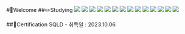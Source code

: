 #👋Welcome
##✏️Studying
<a href="#" target="_blank"><img src="https://img.shields.io/badge/Java-CCFF90?style=flat&logo=appveyor&logoColor=CCFF90"/></a>
<a href="#" target="_blank"><img src="https://img.shields.io/badge/Spring Framework-76FF03?style=flat&logo=appveyor&logoColor=CCFF90"/></a>
<a href="#" target="_blank"><img src="https://img.shields.io/badge/MyBatis-D1180B?style=flat&logo=appveyor&logoColor=CCFF90"/></a>
<a href="#" target="_blank"><img src="https://img.shields.io/badge/Maven-40C4FF?style=flat&logo=appveyor&logoColor=CCFF90"/></a>
<a href="#" target="_blank"><img src="https://img.shields.io/badge/Oracle-CC9933?style=flat&logo=appveyor&logoColor=CCFF90"/></a>
<a href="#" target="_blank"><img src="https://img.shields.io/badge/MySQL-0000FF?style=flat&logo=appveyor&logoColor=CCFF90"/></a>
<a href="#" target="_blank"><img src="https://img.shields.io/badge/AWS-FF6600?style=flat&logo=appveyor&logoColor=CCFF90"/></a>
<a href="#" target="_blank"><img src="https://img.shields.io/badge/HTML-CCFFFF?style=flat&logo=appveyor&logoColor=CCFF90"/></a>
<a href="#" target="_blank"><img src="https://img.shields.io/badge/CSS-9999FF?style=flat&logo=appveyor&logoColor=CCFF90"/></a>
<a href="#" target="_blank"><img src="https://img.shields.io/badge/JavaScript-FFFF99?style=flat&logo=appveyor&logoColor=CCFF90"/></a>
<a href="#" target="_blank"><img src="https://img.shields.io/badge/JQuery-3D5AFE?style=flat&logo=appveyor&logoColor=CCFF90"/></a>
<a href="#" target="_blank"><img src="https://img.shields.io/badge/Ajax-CCFF99?style=flat&logo=appveyor&logoColor=CCFF90"/></a>
<a href="#" target="_blank"><img src="https://img.shields.io/badge/BootStrap-6200EA?style=flat&logo=appveyor&logoColor=CCFF90"/></a>
<a href="#" target="_blank"><img src="https://img.shields.io/badge/GitHub-000000?style=flat&logo=appveyor&logoColor=CCFF90"/></a>

##📜Certification
SQLD - 취득일 : 2023.10.06

<!---
kyj0924/kyj0924 is a ✨ special ✨ repository because its `README.md` (this file) appears on your GitHub profile.
You can click the Preview link to take a look at your changes.
--->
